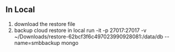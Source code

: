## In Local
1. download the restore file
2. backup cloud restore in local run -it -p 27017:27017 -v ~/Downloads/restore-62bcf3f6c497023990928081:/data/db --name=smbbackup mongo
